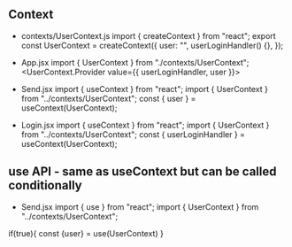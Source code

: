 ## Context

- contexts/UserContext.js
  import { createContext } from "react";
  export const UserContext = createContext({
  user: "",
  userLoginHandler() {},
  });

- App.jsx
  import { UserContext } from "./contexts/UserContext";
  <UserContext.Provider value={{ userLoginHandler, user }}>

- Send.jsx
  import { useContext } from "react";
  import { UserContext } from "../contexts/UserContext";
  const { user } = useContext(UserContext);

- Login.jsx
  import { useContext } from "react";
  import { UserContext } from "../contexts/UserContext";
  const { userLoginHandler } = useContext(UserContext);

## use API - same as useContext but can be called conditionally

- Send.jsx
  import { use } from "react";
  import { UserContext } from "../contexts/UserContext";

if(true){
const {user} = use(UserContext)
}
